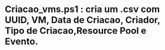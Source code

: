 # Criacao_vms.ps1 : cria um .csv com UUID, VM, Data de Criacao, Criador, Tipo de Criacao,Resource Pool e Evento.
